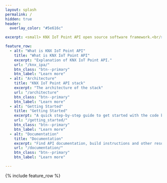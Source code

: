 ```yaml
---
layout: splash
permalink: /
hidden: true
header:
  overlay_color: "#5e616c"

excerpt: <small> KNX IoT Point API open source software framework.<br/>

feature_row:
  - alt: "What is KNX IoT Point API"
    title: "What is KNX IoT Point API"
    excerpt: "Explanation of KNX IoT Point API."
    url: "/knx_ipa/"
    btn_class: "btn--primary"
    btn_label: "Learn more"
  - alt: "Architecture"
    title: "KNX IoT Point API stack"
    excerpt: "The architecture of the stack"
    url: "/architecture"
    btn_class: "btn--primary"
    btn_label: "Learn more"      
  - alt: "Getting Started"
    title: "Getting Started"
    excerpt: "A quick step-by-step guide to get started with the code base today!"
    url: "/getting_started/"
    btn_class: "btn--primary"
    btn_label: "Learn more"
  - alt: "Documentation"
    title: "Documentation"
    excerpt: "Find API documentation, build instructions and other resources to aid in developing and contributing to the stack."
    url: "/documentation/"
    btn_class: "btn--primary"
    btn_label: "Learn more"

---
```


{% include feature_row %}
